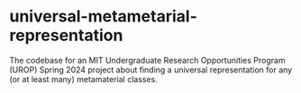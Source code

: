 # universal-metametarial-representation
The codebase for an MIT Undergraduate Research Opportunities Program (UROP) Spring 2024 project about finding a universal representation for any (or at least many) metamaterial classes.
